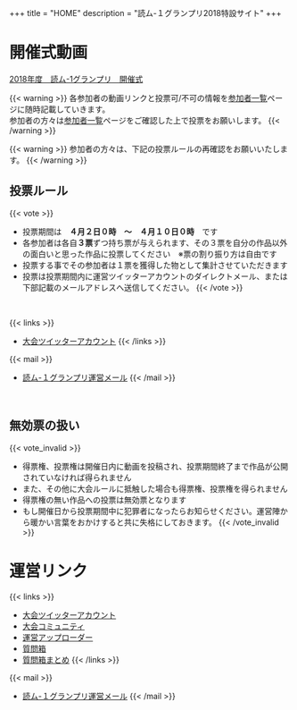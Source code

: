 +++
title = "HOME"
description = "読ム-１グランプリ2018特設サイト"
+++

# 開催式動画

<script type="application/javascript" src="https://embed.nicovideo.jp/watch/sm32977546/script?w=720&h=480"></script><noscript><a href="http://www.nicovideo.jp/watch/sm32977546">2018年度　読ム-1グランプリ　開催式</a></noscript>

{{< warning >}}
各参加者の動画リンクと投票可/不可の情報を[参加者一覧](/performer/)ページに随時記載していきます。<br>
参加者の方々は[参加者一覧](/performer/)ページをご確認した上で投票をお願いします。
{{< /warning >}}

{{< warning >}}
参加者の方々は、下記の投票ルールの再確認をお願いいたします。
{{< /warning >}}

## 投票ルール

{{< vote >}}
- 投票期間は　**４月２日０時　～　４月１０日０時**　です
- 各参加者は各自**３票**ずつ持ち票が与えられます、その３票を自分の作品以外の面白いと思った作品に投票してください　※票の割り振り方は自由です
- 投票する事でその参加者は１票を獲得した物として集計させていただきます
- 投票は投票期間内に運営ツイッターアカウントのダイレクトメール、または下部記載のメールアドレスへ送信してください。
{{< /vote >}}

<br>

{{< links >}}
- [大会ツイッターアカウント](https://twitter.com/Yomu_1GP)
{{< /links >}}

{{< mail >}}
- [読ム-１グランプリ運営メール](<mailto:yomuwan@outlook.jp>)
{{< /mail >}}

<br>

## 無効票の扱い

{{< vote_invalid >}}
- 得票権、投票権は開催日内に動画を投稿され、投票期間終了まで作品が公開されていなければ得られません
- また、その他に大会ルールに抵触した場合も得票権、投票権を得られません
- 得票権の無い作品への投票は無効票となります
- もし開催日から投票期間中に犯罪者になったらお知らせください。運営陣から暖かい言葉をおかけすると共に失格にしておきます。
{{< /vote_invalid >}}




# 運営リンク

{{< links >}}
- [大会ツイッターアカウント](https://twitter.com/Yomu_1GP)
- [大会コミュニティ](https://com.nicovideo.jp/community/co3737919)
- [運営アップローダー](https://ux.getuploader.com/YOMU_1GP2018/)
- [質問箱](https://peing.net/yomu_1gp)
- [質問箱まとめ](https://twitter.com/i/moments/948073734111354881)
{{< /links >}}

{{< mail >}}
- [読ム-１グランプリ運営メール](<mailto:yomuwan@outlook.jp>)
{{< /mail >}}

